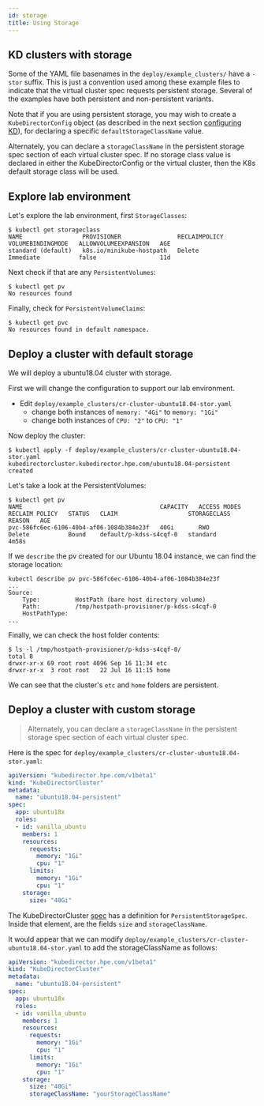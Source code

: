 ```yaml
---
id: storage 
title: Using Storage
---
```


## KD clusters with storage

Some of the YAML file basenames in the `deploy/example_clusters/` have a `-stor` suffix. This is just a convention used among these example files to indicate that the virtual cluster spec requests persistent storage. Several of the examples have both persistent and non-persistent variants.

Note that if you are using persistent storage, you may wish to create a `KubeDirectorConfig` object (as described in the next section [configuring KD](configuring)), for declaring a specific `defaultStorageClassName` value.

Alternately, you can declare a `storageClassName` in the persistent storage spec section of each virtual cluster spec. If no storage class value is declared in either the KubeDirectorConfig or the virtual cluster, then the K8s default storage class will be used.


## Explore lab environment

Let's explore the lab environment, first `StorageClasses`:

```
$ kubectl get storageclass
NAME                 PROVISIONER                RECLAIMPOLICY   VOLUMEBINDINGMODE   ALLOWVOLUMEEXPANSION   AGE
standard (default)   k8s.io/minikube-hostpath   Delete          Immediate           false                  11d
```

Next check if that are any `PersistentVolumes`:

```
$ kubectl get pv
No resources found
```

Finally, check for `PersistentVolumeClaims`:

```
$ kubectl get pvc
No resources found in default namespace.
```

## Deploy a cluster with default storage

We will deploy a ubuntu18.04 cluster with storage.

First we will change the configuration to support our lab environment.

- Edit `deploy/example_clusters/cr-cluster-ubuntu18.04-stor.yaml` 
  - change both instances of `memory: "4Gi"` to `memory: "1Gi"` 
  - change both instances of `CPU: "2"` to `CPU: "1"`

Now deploy the cluster:

```
$ kubectl apply -f deploy/example_clusters/cr-cluster-ubuntu18.04-stor.yaml
kubedirectorcluster.kubedirector.hpe.com/ubuntu18.04-persistent created
```

Let's take a look at the PersistentVolumes:

```
$ kubectl get pv
NAME                                       CAPACITY   ACCESS MODES   RECLAIM POLICY   STATUS   CLAIM                    STORAGECLASS   REASON   AGE
pvc-586fc6ec-6106-40b4-af06-1084b384e23f   40Gi       RWO            Delete           Bound    default/p-kdss-s4cqf-0   standard                4m58s
```

If we `describe` the pv created for our Ubuntu 18.04 instance, we can find the storage location:

```
kubectl describe pv pvc-586fc6ec-6106-40b4-af06-1084b384e23f
...
Source:
    Type:          HostPath (bare host directory volume)
    Path:          /tmp/hostpath-provisioner/p-kdss-s4cqf-0
    HostPathType:  
...
```

Finally, we can check the host folder contents:

```
$ ls -l /tmp/hostpath-provisioner/p-kdss-s4cqf-0/
total 8
drwxr-xr-x 69 root root 4096 Sep 16 11:34 etc
drwxr-xr-x  3 root root   22 Jul 16 11:15 home
```

We can see that the cluster's `etc` and `home` folders are persistent.

## Deploy a cluster with custom storage

> Alternately, you can declare a `storageClassName` in the persistent storage spec section of each virtual cluster spec. 

Here is the spec for `deploy/example_clusters/cr-cluster-ubuntu18.04-stor.yaml`:

```yaml
apiVersion: "kubedirector.hpe.com/v1beta1"
kind: "KubeDirectorCluster"
metadata:
  name: "ubuntu18.04-persistent"
spec:
  app: ubuntu18x
  roles:
  - id: vanilla_ubuntu
    members: 1
    resources:
      requests:
        memory: "1Gi"
        cpu: "1"
      limits:
        memory: "1Gi"
        cpu: "1"
    storage:
      size: "40Gi"
```

The KubeDirectorCluster [spec](https://github.com/bluek8s/kubedirector/wiki/KubeDirectorCluster-Definition) has a definition for `PersistentStorageSpec`.  Inside that element, are the fields `size` and `storageClassName`.  

It would appear that we can modify  `deploy/example_clusters/cr-cluster-ubuntu18.04-stor.yaml` to add the storageClassName as follows:

```yaml
apiVersion: "kubedirector.hpe.com/v1beta1"
kind: "KubeDirectorCluster"
metadata:
  name: "ubuntu18.04-persistent"
spec:
  app: ubuntu18x
  roles:
  - id: vanilla_ubuntu
    members: 1
    resources:
      requests:
        memory: "1Gi"
        cpu: "1"
      limits:
        memory: "1Gi"
        cpu: "1"
    storage:
      size: "40Gi"
      storageClassName: "yourStorageClassName"
```





